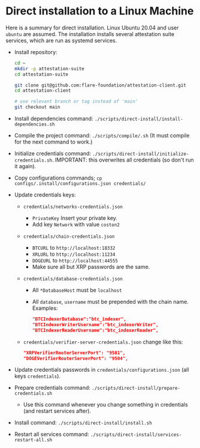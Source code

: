 # Direct installation to a Linux Machine

Here is a summary for direct installation.
Linux Ubuntu 20.04 and user `ubuntu` are assumed.
The installation installs several attestation suite services, which are run as systemd services.

- Install repository:

    ```bash
    cd ~
    mkdir -p attestation-suite
    cd attestation-suite

    git clone git@github.com:flare-foundation/attestation-client.git
    cd attestation-client

    # use relevant branch or tag instead of 'main'
    git checkout main

    ```

- Install dependencies command: `./scripts/direct-install/install-dependencies.sh`

- Compile the project command: `./scripts/compile/.sh` (It must compile for the next command to work.)

- Initialize credentials command: `./scripts/direct-install/initialize-credentials.sh`. IMPORTANT: this overwrites all credentials (so don't run it again).
- Copy configurations commands; `cp configs/.install/configurations.json credentials/`

- Update credentials keys:

    - `credentials/networks-credentials.json`
        - `PrivateKey` Insert your private key.
        - Add key `Network` with value `coston2`
    - `credentials/chain-credentials.json`
        - `BTCURL` to `http://localhost:18332`
        - `XRLURL` to `http://localhost:11234`
        - `DOGEURL` to `http://localhost:44555`
        - Make sure all but XRP passwords are the same.
    - `credentials/database-credentials.json`
        - All `*DatabaseHost` must be `localhost`
        - All `database`, `username` must be prepended with the chain name. Examples:

            ```json
            "BTCIndexerDatabase":"btc_indexer",
            "BTCIndexerWriterUsername":"btc_indexerWriter",
            "BTCIndexerReaderUsername":"btc_indexerReader",
            ```

    - `credentials/verifier-server-credentials.json` change like this:

        ```json
        "XRPVerifierRouterServerPort": "9501",
        "DOGEVerifierRouterServerPort": "9504",
        ```

- Update credentials passwords in `credentials/configurations.json` (all keys `credentials`).
- Prepare credentials command: `./scripts/direct-install/prepare-credentials.sh`

    - Use this command whenever you change something in credentials (and restart services after).

- Install command: `./scripts/direct-install/install.sh`<!--Need one more answer (about these 2 lines from DavidP: https://flarenetworks.slack.com/archives/C02NURDPAQZ/p1684868796516599 -->

- Restart all services command: `./scripts/direct-install/services-restart-all.sh`
